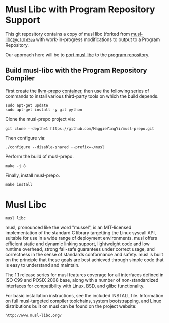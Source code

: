 # Musl Libc with Program Repository Support

This git repository contains a copy of musl libc (forked from [musl-libc@`cfdfd5ea`](http://git.musl-libc.org/cgit/musl/commit/?id=cfdfd5ea3ce14c6abf7fb22a531f3d99518b5a1b) with work-in-progress modifications to output to a Program Repository.

Our approach here will be to [port musl libc](http://wiki.musl-libc.org/wiki/Porting) to the [program repository](https://github.com/SNSystems/llvm-project-prepo).

## Build musl-libc with the Program Repository Compiler

First create the [llvm-prepo container](https://hub.docker.com/r/paulhuggett/llvm-prepo), then use the following series of commands to install various third-party tools on which the build depends.
```
sudo apt-get update
sudo apt-get install -y git python
```
Clone the musl-prepo project via:
```
git clone --depth=1 https://github.com/MaggieYingYi/musl-prepo.git
```
Then configure via:
```
./configure --disable-shared --prefix=~/musl
```
Perform the build of musl-prepo.
```
make -j 8
```
Finally, install musl-prepo.
```
make install
```

# Musl Libc

    musl libc

musl, pronounced like the word "mussel", is an MIT-licensed
implementation of the standard C library targetting the Linux syscall
API, suitable for use in a wide range of deployment environments. musl
offers efficient static and dynamic linking support, lightweight code
and low runtime overhead, strong fail-safe guarantees under correct
usage, and correctness in the sense of standards conformance and
safety. musl is built on the principle that these goals are best
achieved through simple code that is easy to understand and maintain.

The 1.1 release series for musl features coverage for all interfaces
defined in ISO C99 and POSIX 2008 base, along with a number of
non-standardized interfaces for compatibility with Linux, BSD, and
glibc functionality.

For basic installation instructions, see the included INSTALL file.
Information on full musl-targeted compiler toolchains, system
bootstrapping, and Linux distributions built on musl can be found on
the project website:

    http://www.musl-libc.org/
